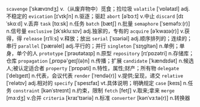 `scavenge` [ˈskævɪndʒ] v.（从废弃物中）觅食；捡垃圾
`valatile` [ˈvɒlətaɪl] adj.不稳定的
`evication` [ɪˈvɪkʃn] n.驱逐；驱赶
`abort` [əˈbɔːt] v.中止
`discard` [dɪˈskɑːd] v.丢弃
`task` [tɑːsk] n.任务
`batch` [bætʃ] n.批量
`semaphore`  [ˈseməfɔː(r)] n.信号量
`exclusive` [ɪkˈskluːsɪv] adj.独家的，专有的
`acquire` [əˈkwaɪə(r)] v.获得，得
`release` [rɪˈliːs] v.释放；放出
`serial` [ˈsɪəriəl] adj.顺序排列的；连续的；串行
`parallel` [ˈpærəlel] adj.平行的；并行
`singleton` [ˈsɪŋɡltən] n.单例；单身，单个的人
`prototype` [ˈprəʊtətaɪp] n.原型
`repository` [rɪˈpɒzətri] n.存储库；仓库
`propagation`  [ˌprɒpə'ɡeɪʃ(ə)n] n.传播；扩展
`candidate`  [ˈkændɪdət] n.候选人;被认定适合者
`property` [ˈprɒpəti] n.特性，属性;财产；所有物
`delegate` [ˈdelɪɡeɪt] n.代表，会议代表
`render` [ˈrendə(r)] v.提供;呈现，递交
`relative` [ˈrelətɪv] adj.相对的
`specify` [ˈspesɪfaɪ] vt.具体说明；明确规定
`case` [keɪs] n.任务
`constraint` [kənˈstreɪnt] n.约束，限制
`fetch` [fetʃ] v.取来;拿来
`merge` [mɜːdʒ] v.合并
`criteria` [kraɪ'tɪəriə] n.标准
`converter` [kənˈvɜːtə(r)] n.转换器